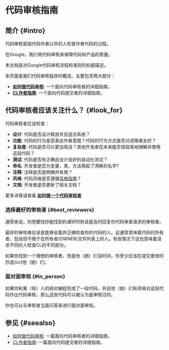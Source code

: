 # 代码审核指南

## 简介 {#intro}

代码审核是指代码作者以外的人检查作者代码的过程。

在Google，我们用代码审核来保障代码和产品的质量。

本文档是对Google代码审核流程和准则的权威描述。

本页面是我们代码审核程序的概览。主要包含两大部分：

-   **[如何做代码审核](reviewer/)**: 一个面向代码审核者的详细指南。
-   **[CL作者指南](developer/)**: 一个面向代码提交者的详细指南。

## 代码审核者应该关注什么？ {#look_for}

代码审核者应该检查：

-   **设计**:  代码是否设计精良并且适合系统？
-   **功能**: 代码的行为是否表达作者意图？代码的行为方式是否对调用者友好？  
-   **复杂度**: 代码是否可以更加简洁？其他开发者在未来能否很容易地理解并使用这段代码？
-   **测试**: 代码是否有正确且设计良好的自动化测试？
-   **命名**: 开发者是否为变量，类，方法等起了清晰的名字?
-   **注释**: 注释是否是明确并有用？
-   **风格**: 代码风格是否遵循[风格指南](http://google.github.io/styleguide/)？
-   **文档**: 开发者是否更新了相关文档？

更多详情请查看 **[如何做一个代码审核者](reviewer/)**

### 选择最好的审核者 {#best_reviewers}

通常来说，你想要找你能找到的*最好的*并且能及时回复你代码审查请求的审核者。

最好的审核者应该是能够全面并正确检查你的代码的人。这通常意味着代码的所有者，包括但不限于在所有者(OWNER)文件列表上的人。有些情况下这也意味着请求不同的人检查CL的不同部分。

如果你找到一个理想的审核者，但是他（她）们没时间，你至少应该在提交更改时抄送(cc)他（她）们。

### 面对面审核  {#in_person}

如果你和某（些）人的结对编程完成了一段代码，并且他（她）们有资格对这段代码作出代码审核，那么这些代码可以被认为是审核过的。

你也可以与审核者当面问答来进行面对面审核。

## 参见 {#seealso}

-   [如何做代码审核](reviewer/): 一篇面向代码审核者的详细指南。
-   [CL作者指南](developer/): 一篇面向代码提交者的详细指南。
